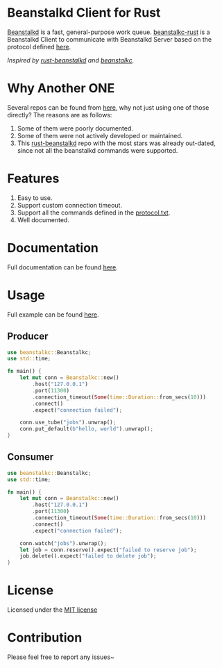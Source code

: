 Beanstalkd Client for Rust
=========================

[Beanstalkd](https://github.com/beanstalkd/beanstalkd) is a fast, general-purpose work queue. [beanstalkc-rust](https://github.com/iFaceless/beanstalkc-rust) is a Beanstalkd Client to communicate with Beanstalkd Server based on the protocol defined [here](./protocol.md).

*Inspired by [rust-beanstalkd](https://github.com/schickling/rust-beanstalkd) and [beanstalkc](https://github.com/earl/beanstalkc/).*

# Why Another ONE

Several repos can be found from [here](https://github.com/search?q=beanstalkd+rust), why not just using one of those directly? The reasons are as follows:
1. Some of them were poorly documented.
1. Some of them were not actively developed or maintained.
1. This [rust-beanstalkd](https://github.com/schickling/rust-beanstalkd) repo with the most stars was already out-dated, since not all the beanstalkd commands were supported.

# Features

1. Easy to use.
1. Support custom connection timeout.
1. Support all the commands defined in the [protocol.txt](https://github.com/beanstalkd/beanstalkd/blob/master/doc/protocol.txt).
1. Well documented.

# Documentation

Full documentation can be found [here]().

# Usage

Full example can be found [here](./examples/main.rs).

## Producer
```rust
use beanstalkc::Beanstalkc;
use std::time;

fn main() {
    let mut conn = Beanstalkc::new()
        .host("127.0.0.1")
        .port(11300)
        .connection_timeout(Some(time::Duration::from_secs(10)))
        .connect()
        .expect("connection failed");

    conn.use_tube("jobs").unwrap();
    conn.put_default(b"hello, world").unwrap();
}
```

## Consumer

```rust
use beanstalkc::Beanstalkc;
use std::time;

fn main() {
    let mut conn = Beanstalkc::new()
        .host("127.0.0.1")
        .port(11300)
        .connection_timeout(Some(time::Duration::from_secs(10)))
        .connect()
        .expect("connection failed");

    conn.watch("jobs").unwrap();
    let job = conn.reserve().expect("failed to reserve job");
    job.delete().expect("failed to delete job");
}
```

# License

Licensed under the [MIT license](./LICENSE)

# Contribution

Please feel free to report any issues~
